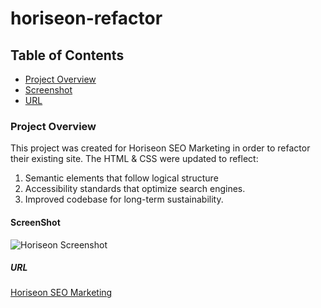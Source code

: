 # horiseon-refactor

## Table of Contents
* [Project Overview](#Project-overview)
* [Screenshot](#Screenshot)
* [URL](#Url)

### Project Overview

This project was created for Horiseon SEO Marketing in order to refactor their existing site.
The HTML & CSS were updated to reflect:
1. Semantic elements that follow logical structure 
2. Accessibility standards that optimize search engines.
3. Improved codebase for long-term sustainability.

#### ScreenShot
![Horiseon Screenshot](https://user-images.githubusercontent.com/78969397/116752565-630a3280-a9cb-11eb-9168-d6ee601c2e19.png)


##### URL

[Horiseon SEO Marketing](https://chainrxn12.github.io/horiseon-refactor/ "Horiseon Home")